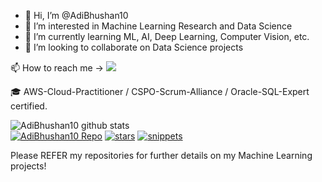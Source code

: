 - 👋 Hi, I’m @AdiBhushan10
- 👀 I’m interested in Machine Learning Research and Data Science
- 🌱 I’m currently learning ML, AI, Deep Learning, Computer Vision, etc.
- 💞️ I’m looking to collaborate on Data Science projects
<p>
📫 How to reach me -> <a href="https://www.linkedin.com/in/adybhushan/"><img src="https://img.shields.io/badge/-Feed|LinkedIn%20-0077B5?style=flat&logo=Linkedin&logoColor=white"/></a>
</p>

🎓  AWS-Cloud-Practitioner / CSPO-Scrum-Alliance / Oracle-SQL-Expert certified.

<!---
AdiBhushan10/AdiBhushan10 is a ✨ special ✨ repository because its `README.md` (this file) appears on your GitHub profile.
You can click the Preview link to take a look at your changes.
--->

![AdiBhushan10 github stats](https://github-readme-stats.vercel.app/api?username=AdiBhushan10&show_icons=true&theme=buefy&count_private=true)  
[![AdiBhushan10 Repo](https://img.shields.io/static/v1?label=AdiBhushan10&message=machinelearning&color=red&logo=github)](https://github.com/AdiBhushan10?tab=repositories)
[![stars](https://img.shields.io/github/stars/AdiBhushan10?style=social)](https://github.com/AdiBhushan10/stars)
[![snippets](https://img.shields.io/static/v1?label=codesnippets&message=templates&color=red&logo=github)](https://github.com/AdiBhushan10/Hello-World-Of-Data-Science)

Please REFER my repositories for further details on my Machine Learning projects!
